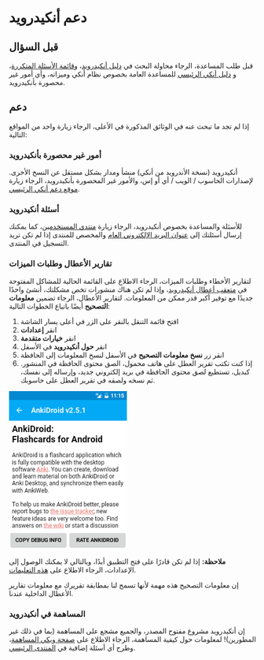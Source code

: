 # دعم أنكيدرويد

## قبل السؤال

قبل طلب المساعدة، الرجاء محاولة البحث في [دليل أنكيدرويد](intro.md)،
و[قائمة الأسئلة المتكررة](https://github.com/ankidroid/Anki-Android/wiki/FAQ)،
و [دليل أنكي الرئيسي](https://www.abdnh.net/anki-manual) للمساعدة العامة بخصوص نظام أنكي وميزاته، وأي أمور غير محصورة بأنكيدرويد.

## دعم
إذا لم تجد ما تبحث عنه في الوثائق المذكورة في الأعلى، الرجاء زيارة واحد من المواقع التالية:

### أمور غير محصورة بأنكيدرويد 
أنكيدرويد (نسخة الأندرويد من أنكي) منشأ ومدار بشكل مستقل عن النسخ الأخرى. لإصدارات الحاسوب / الويب / أي أو إس، والأمور غير المحصورة بأنكيدرويد،
الرجاء زيارة [موقع دعم أنكي الرئيسي](https://forums.ankiweb.net).

### أسئلة أنكيدرويد 
للأسئلة والمساعدة بخصوص أنكيدرويد، الرجاء زيارة [منتدى المستخدمين](https://groups.google.com/forum/#!forum/anki-android)،
كما يمكنك إرسال أسئلتك إلى [عنوان البريد الإلكتروني العام](mailto:public-forum@ankidroid.org)
والمخصص للمنتدى إذا لم تكن تريد التسجيل في المنتدى.

### تقارير الأعطال وطلبات الميزات
لتقارير الأخطاء وطلبات الميزات، الرجاء الاطلاع على القائمة الحالية للمشاكل المفتوحة في [متعقب أعطال أنكيدرويد](https://github.com/ankidroid/Anki-Android/issues)،
وإذا لم تكن هناك منشورات تخص مشكلتك، أنشئ واحدًا جديدًا مع توفير أكبر قدر ممكن من المعلومات. لتقارير الأعطال،
الرجاء تضمين **معلومات التصحيح** أيضًا باتباع الخطوات التالية:

1. افتح قائمة التنقل بالنقر على الزر في أعلى يسار الشاشة
2. انقر **إعدادات**
3. انقر **خيارات متقدمة**
4. انقر **حول أنكيدرويد** في الأسفل
5. انقر زر **نسخ معلومات التصحيح** في الأسفل لنسخ المعلومات إلى الحافظة
6. إذا كنت تكتب تقرير العطل على هاتف محمول، الصق محتوى الحافظة في المنشور. كبديل، تستطيع لصق محتوى الحافظة في بريد إلكتروني جديد، وإرساله إلى نفسك، ثم نسخه ولصقه في تقرير العطل على حاسوبك.

![معلومات التصحيح](img/DebugInfo.png)

**ملاحظة:** إذا لم تكن قادرًا على فتح التطبيق أبدًا، وبالتالي لا يمكنك الوصول إلى الإعدادات،
الرجاء الاطلاع على [هذه التعليمات](https://github.com/ankidroid/Anki-Android/wiki/Unopenable-collections).

إن معلومات التصحيح هذه مهمة لأنها تسمح لنا بمطابقة تقريرك مع معلومات تقارير الأعطال الداخلية عندنا.

### المساهمة في أنكيدرويد

إن أنكيدرويد مشروع مفتوح المصدر، والجميع مشجع على المساهمة (بما في ذلك غير المطورين)! لمعلومات حول كيفية المساهمة،
الرجاء الاطلاع على [صفحة ويكي المساهمة](https://github.com/ankidroid/Anki-Android/wiki/Contributing)،
وطرح أي أسئلة إضافية في [المنتدى الرئيسي](https://groups.google.com/g/anki-android).

